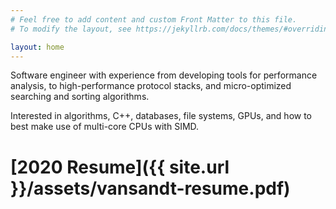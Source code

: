 ```yaml
---
# Feel free to add content and custom Front Matter to this file.
# To modify the layout, see https://jekyllrb.com/docs/themes/#overriding-theme-defaults

layout: home
---
```


Software engineer with experience from developing tools for performance
analysis, to high-performance protocol stacks, and micro-optimized
searching and sorting algorithms.

Interested in algorithms, C++, databases, file systems, GPUs, and how
to best make use of multi-core CPUs with SIMD.

# [2020 Resume]({{ site.url }}/assets/vansandt-resume.pdf)
